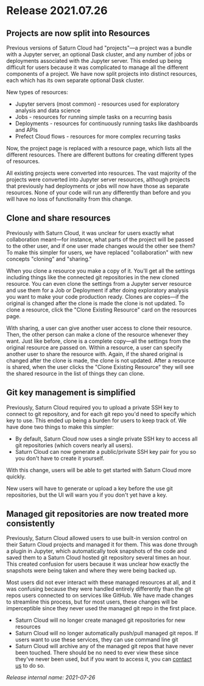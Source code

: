 # Release 2021.07.26

## Projects are now split into Resources

Previous versions of Saturn Cloud had "projects"—a project was a bundle with a Jupyter server, an optional Dask cluster, and any number of jobs or deployments associated with the Jupyter server. This ended up being difficult for users because it was complicated to manage all the different components of a project. We have now split projects into distinct resources, each which has its own separate optional Dask cluster.

New types of resources:
 
* Jupyter servers (most common) - resources used for exploratory analysis and data science
* Jobs - resources for running simple tasks on a recurring basis
* Deployments - resources for continuously running tasks like dashboards and APIs
* Prefect Cloud flows - resources for more complex recurring tasks

Now, the project page is replaced with a resource page, which lists all the different resources. There are different buttons for creating different types of resources.

All existing projects were converted into resources. The vast majority of the projects were converted into Jupyter server resources, although projects that previously had deployments or jobs will now have those as separate resources. None of your code will run any differently than before and you will have no loss of functionality from this change.

## Clone and share resources

Previously with Saturn Cloud, it was unclear for users exactly what collaboration meant—for instance, what parts of the project will be passed to the other user, and if one user made changes would the other see them? To make this simpler for users, we have replaced "collaboration" with new concepts "cloning" and "sharing."

When you clone a resource you make a copy of it. You'll get all the settings including things like the connected git repositories in the new cloned resource. You can even clone the settings from a Jupyter server resource and use them for a Job or Deployment if after doing exploratory analysis you want to make your code production ready. Clones are copies—if the original is changed after the clone is made the clone is not updated. To clone a resource, click the "Clone Existing Resource" card on the resources page.

With sharing, a user can give another user access to clone their resource. Then, the other person can make a clone of the resource whenever they want. Just like before, clone is a complete copy—all the settings from the original resource are passed on. Within a resource, a user can specify another user to share the resource with. Again, if the shared original is changed after the clone is made, the clone is not updated. After a resource is shared, when the user clicks the "Clone Existing Resource" they will see the shared resource in the list of things they can clone.

## Git key management is simplified

Previously, Saturn Cloud required you to upload a private SSH key to connect to git repository, and for each git repo you'd need to specify which key to use. This ended up being a burden for users to keep track of. We have done two things to make this simpler:

* By default, Saturn Cloud now uses a single private SSH key to access all git repositories (which covers nearly all users).
* Saturn Cloud can now generate a public/private SSH key pair for you so you don't have to create it yourself.

With this change, users will be able to get started with Saturn Cloud more quickly.

New users will have to generate or upload a key before the use git repositories, but the UI will warn you if you don't yet have a key.

## Managed git repositories are now treated more consistently

Previously, Saturn Cloud allowed users to use built-in version control on their Saturn Cloud projects and managed it for them. This was done through a plugin in Jupyter, which automatically took snapshots of the code and saved them to a Saturn Cloud hosted git repository several times an hour. This created confusion for users because it was unclear how exactly the snapshots were being taken and where they were being backed up.

Most users did not ever interact with these managed resources at all, and it was confusing because they were handled entirely differently than the git repos users connected to on services like GitHub. We have made changes to streamline this process, but for most users, these changes will be imperceptible since they never used the managed git repo in the first place.

* Saturn Cloud will no longer create managed git repositories for new resources
* Saturn Cloud will no longer automatically push/pull managed git repos. If users want to use these services, they can use command line git 
* Saturn Cloud will archive any of the managed git repos that have never been touched. There should be no need to ever view these since they've never been used, but if you want to access it, you can <a href="/docs">contact us</a> to do so.

_Release internal name: 2021-07-26_
